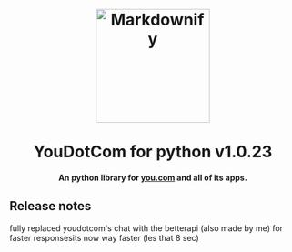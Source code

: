 
<h1 align="center">
  <br>
  <a href="https://github.com/SilkePilon/youdotcom/"><img src="https://github.com/SilkePilon/youdotcom/blob/main/youdotcom.png?raw=true" alt="Markdownify" width="200"></a>
  <br>
  <br>
  YouDotCom for python v1.0.23
  <br>
</h1>

<h4 align="center">An python library for <a href="http://you.com/" target="_blank">you.com</a> and all of its apps.</h4>



<!-- ![screenshot](https://raw.githubusercontent.com/SilkePilon/youdotcom/main/assets/images/YouDotCom.jpg) -->

## Release notes
fully replaced youdotcom's chat with the betterapi (also made by me) for faster responsesits now way faster (les that 8 sec)
